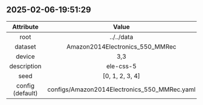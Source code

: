 
## 2025-02-06-19:51:29 


|  Attribute   |   Value   |
| :-------------: | :-----------: |
|  root  |   ../../data    |
|  dataset  |   Amazon2014Electronics_550_MMRec    |
|  device  |   3,3    |
|  description  |   ele-css-5    |
|  seed  |   [0, 1, 2, 3, 4]    |
|  config (default)  |   configs/Amazon2014Electronics_550_MMRec.yaml    |
